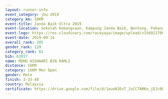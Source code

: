 ```yaml
---
layout: runner-info 
event_category: jbu-2019 
category_km: 16KM 
event-title: Janda Baik Ultra 2019
event-location: Sekolah Kebangsaan, Kampung Janda Baik, Bentong, Pahang, Malaysia 
event-logo: https://res.cloudinary.com/raceyaya/image/upload/v1569217009/logo/janda-baik_vch1pc.jpg 
event-date: 2019-09-14 
overall_rank: 205
gender_rank: 129
category_rank: 81
bib: 61017
name: MOHD ASSHAARI BIN RAMLI
distance: 16KM
category: 16KM Men Open
gender: Male
finish: 3-33-48
country: Malaysia
certificate: https://drive.google.com/file/d/1auoNJEnT_JzCC7AMKo_jDJc0BTMZNO6p/view?usp=sharing
---
```


